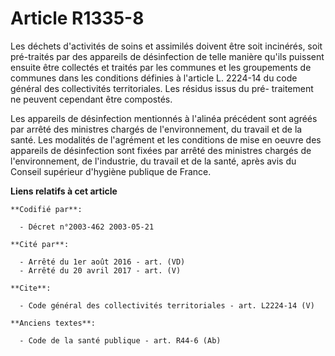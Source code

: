 # Article R1335-8

Les déchets d'activités de soins et assimilés doivent être soit incinérés, soit pré-traités par des appareils de désinfection
de telle manière qu'ils puissent ensuite être collectés et traités par les communes et les groupements de communes dans les
conditions définies à l'article L. 2224-14 du code général des collectivités territoriales. Les résidus issus du pré-
traitement ne peuvent cependant être compostés.

Les appareils de désinfection mentionnés à l'alinéa précédent sont agréés par arrêté des ministres chargés de
l'environnement, du travail et de la santé. Les modalités de l'agrément et les conditions de mise en oeuvre des appareils de
désinfection sont fixées par arrêté des ministres chargés de l'environnement, de l'industrie, du travail et de la santé,
après avis du Conseil supérieur d'hygiène publique de France.

**Liens relatifs à cet article**

	**Codifié par**:

	  - Décret n°2003-462 2003-05-21

	**Cité par**:

	  - Arrêté du 1er août 2016 - art. (VD)
	  - Arrêté du 20 avril 2017 - art. (V)

	**Cite**:

	  - Code général des collectivités territoriales - art. L2224-14 (V)

	**Anciens textes**:

	  - Code de la santé publique - art. R44-6 (Ab)
